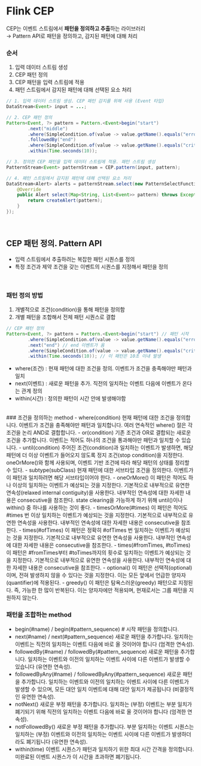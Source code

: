 
# Flink CEP
CEP는 이벤트 스트림에서 **패턴을 정의하고 추출**하는 라이브러리    
→ Pattern API로 패턴을 정의하고, 감지된 패턴에 대해 처리

### 순서
1. 입력 데이터 스트림 생성
2. CEP 패턴 정의
3. CEP 패턴을 입력 스트림에 적용
4. 패턴 스트림에서 감지된 패턴에 대해 선택된 요소 처리

```java
// 1. 입력 데이터 스트림 생성. CEP 패턴 감지를 위해 사용 (Event 타입)
DataStream<Event> input = ...;

// 2. CEP 패턴 정의
Pattern<Event, ?> pattern = Pattern.<Event>begin("start")
        .next("middle")
        .where(SimpleCondition.of(value -> value.getName().equals("error")))
        .followedBy("end")
        .where(SimpleCondition.of(value -> value.getName().equals("critical")))
        .within(Time.seconds(10));

// 3. 정의한 CEP 패턴을 입력 데이터 스트림에 적용. 패턴 스트림 생성
PatternStream<Event> patternStream = CEP.pattern(input, pattern);

// 4. 패턴 스트림에서 감지된 패턴에 대해 선택된 요소 처리
DataStream<Alert> alerts = patternStream.select(new PatternSelectFunction<Event, Alert>() {
    @Override
    public Alert select(Map<String, List<Event>> pattern) throws Exception {
        return createAlert(pattern);
    }
});
```
<BR>

## CEP 패턴 정의. Pattern API
- 입력 스트림에서 추출하려는 복잡한 패턴 시퀀스를 정의
- 특정 조건과 제약 조건을 갖는 이벤트의 시퀀스를 지정해서 패턴을 정의

<BR>
        
### 패턴 정의 방법
1. 개별적으로 조건(condition)을 통해 패턴을 정의함
2. 개별 패턴을 조합해서 전체 패턴 시퀀스로 결합
```java
// CEP 패턴 정의
Pattern<Event, ?> pattern = Pattern.<Event>begin("start") // 패턴 시작
        .where(SimpleCondition.of(value -> value.getName().equals("error"))) // start 이벤트 정의 : 이름이 error인 경우 
        .next("end") // end 이벤트가 옴
        .where(SimpleCondition.of(value -> value.getName().equals("critical"))) // end 이벤트 정의 : 이름이 critical인 경우
        .within(Time.seconds(10)); // 이 패턴은 10초 이내 발생
```
- where(조건) : 현재 패턴에 대한 조건을 정의. 이벤트가 조건을 충족해야만 패턴과 일치
- next(이벤트) : 새로운 패턴을 추가. 직전의 일치하는 이벤트 다음에 이벤트가 온다는 관계 정의
- within(시간) : 정의한 패턴이 시간 안에 발생해야함    
<BR>
### 조건을 정의하는 method
- where(condition)
현재 패턴에 대한 조건을 정의합니다. 이벤트가 조건을 충족해야만 패턴과 일치합니다. 여러 연속적인 where() 절은 각 조건을 논리 AND로 결합합니다.
- or(condition)
기존 조건과 OR로 결합되는 새로운 조건을 추가합니다. 이벤트는 적어도 하나의 조건을 통과해야만 패턴과 일치할 수 있습니다.
- until(condition)
주어진 조건(condition)과 일치하는 이벤트가 발생하면, 해당 패턴에 더 이상 이벤트가 들어오지 않도록 정지 조건(stop condition)을 지정한다. oneOrMore()와 함께 사용되며, 이벤트 기반 조건에 따라 해당 패턴의 상태를 정리할 수 있다.
- subtype(subClass)
현재 패턴에 대한 서브타입 조건을 정의한다. 이벤트가 이 패턴과 일치하려면 해당 서브타입이어야 한다.
- oneOrMore()
이 패턴은 적어도 하나 이상의 일치하는 이벤트가 예상되는 것을 지정한다. 기본적으로 내부적으로 유연한 연속성(relaxed internal contiguity)을 사용한다. 내부적인 연속성에 대한 자세한 내용은 consecutive을 참조한다. state clearing을 가능하게 하기 위해 until()이나 within() 중 하나를 사용하는 것이 좋다.
- timesOrMore(#times)
이 패턴은 적어도 #times 번 이상 일치하는 이벤트가 예상되는 것을 지정한다. 기본적으로 내부적으로 유연한 연속성을 사용한다. 내부적인 연속성에 대한 자세한 내용은 consecutive을 참조한다.
- times(#ofTimes)
이 패턴은 정확히 #ofTimes 번 일치하는 이벤트가 예상되는 것을 지정한다. 기본적으로 내부적으로 유연한 연속성을 사용한다. 내부적인 연속성에 대한 자세한 내용은 consecutive을 참조한다.
- times(#fromTimes, #toTimes)
이 패턴은 #fromTimes부터 #toTimes까지의 횟수로 일치하는 이벤트가 예상되는 것을 지정한다. 기본적으로 내부적으로 유연한 연속성을 사용한다. 내부적인 연속성에 대한 자세한 내용은 consecutive을 참조한다.
- optional()
이 패턴은 선택적(optional)이며, 전혀 발생하지 않을 수 있다는 것을 지정한다. 이는 모든 앞에서 언급한 양자자(quantifier)에 적용된다.
- greedy()
이 패턴은 탐욕스러운(greedy) 패턴으로 지정된다. 즉, 가능한 한 많이 반복된다. 이는 양자자에만 적용되며, 현재로서는 그룹 패턴을 지원하지 않는다.
        
### 패턴을 조합하는 method
- begin(#name)  / begin(#pattern_sequence) #
시작 패턴을 정의합니다.
- next(#name) / next(#pattern_sequence)
새로운 패턴을 추가합니다. 일치하는 이벤트는 직전의 일치하는 이벤트 다음에 바로 올 것이어야 합니다 (엄격한 연속성).
- followedBy(#name) / followedBy(#pattern_sequence)
새로운 패턴을 추가합니다. 일치하는 이벤트와 이전의 일치하는 이벤트 사이에 다른 이벤트가 발생할 수 있습니다 (유연한 연속성).
- followedByAny(#name) / followedByAny(#pattern_sequence)
새로운 패턴을 추가합니다. 일치하는 이벤트와 이전의 일치하는 이벤트 사이에 다른 이벤트가 발생할 수 있으며, 모든 대안 일치 이벤트에 대해 대안 일치가 제공됩니다 (비결정적인 유연한 연속성).
- notNext() 
새로운 부정 패턴을 추가합니다. 일치하는 (부정) 이벤트는 부분 일치가 폐기되기 위해 직전의 일치하는 이벤트 다음에 바로 올 것이어야 합니다 (엄격한 연속성).
- notFollowedBy() 
새로운 부정 패턴을 추가합니다. 부분 일치하는 이벤트 시퀀스는 일치하는 (부정) 이벤트와 이전의 일치하는 이벤트 사이에 다른 이벤트가 발생하더라도 폐기됩니다 (유연한 연속성).
- within(time)
이벤트 시퀀스가 패턴과 일치하기 위한 최대 시간 간격을 정의합니다. 미완료된 이벤트 시퀀스가 이 시간을 초과하면 폐기됩니다.

  
  
  
  
  
  


